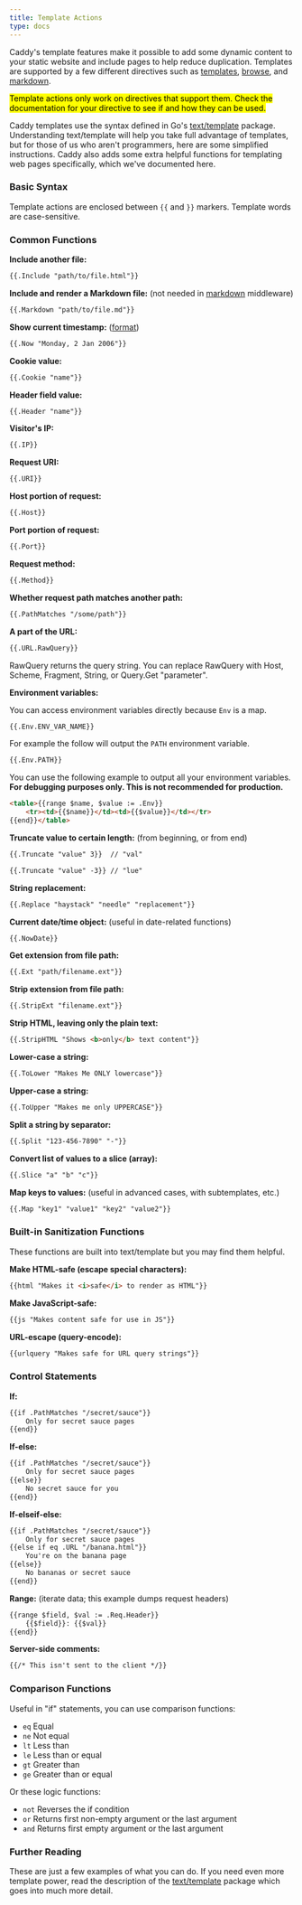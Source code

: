 ```yaml
---
title: Template Actions
type: docs
---
```



Caddy's template features make it possible to add some dynamic content to your static website and include pages to help reduce duplication. Templates are supported by a few different directives such as [templates](/docs/templates), [browse](/docs/browse), and [markdown](/docs/markdown).

<mark class="block">Template actions only work on directives that support them. Check the documentation for your directive to see if and how they can be used.</mark>

Caddy templates use the syntax defined in Go's [text/template](http://golang.org/pkg/text/template/) package. Understanding text/template will help you take full advantage of templates, but for those of us who aren't programmers, here are some simplified instructions. Caddy also adds some extra helpful functions for templating web pages specifically, which we've documented here.

### Basic Syntax

Template actions are enclosed between `{{` and `}}` markers. Template words are case-sensitive.

### Common Functions

**Include another file:**

```html
{{.Include "path/to/file.html"}}
```

**Include and render a Markdown file:** (not needed in [markdown](/docs/markdown) middleware)

```html
{{.Markdown "path/to/file.md"}}
```

**Show current timestamp:** ([format](https://github.com/golang/go/blob/f06795d9b742cf3292a0f254646c23603fc6419b/src/time/format.go#L9-L41))

```html
{{.Now "Monday, 2 Jan 2006"}}
```

**Cookie value:**

```html
{{.Cookie "name"}}
```

**Header field value:**

```html
{{.Header "name"}}
```

**Visitor's IP:**

```html
{{.IP}}
```

**Request URI:**

```html
{{.URI}}
```

**Host portion of request:**

```html
{{.Host}}
```

**Port portion of request:**

```html
{{.Port}}
```

**Request method:**

```html
{{.Method}}
```

**Whether request path matches another path:**

```html
{{.PathMatches "/some/path"}}
```

**A part of the URL:**

```html
{{.URL.RawQuery}}
```

RawQuery returns the query string. You can replace RawQuery with Host, Scheme, Fragment, String, or Query.Get "parameter".

**Environment variables:**

You can access environment variables directly because `Env` is a map.
```html
{{.Env.ENV_VAR_NAME}}
```
For example the follow will output the `PATH` environment variable.
```html
{{.Env.PATH}}
```
You can use the following example to output all your environment variables.
__For debugging purposes only. This is not recommended for production.__
```html
<table>{{range $name, $value := .Env}}
	<tr><td>{{$name}}</td><td>{{$value}}</td></tr>
{{end}}</table>
```

**Truncate value to certain length:** (from beginning, or from end)

```html
{{.Truncate "value" 3}}  // "val"
```
```html
{{.Truncate "value" -3}} // "lue"
```

**String replacement:**

```html
{{.Replace "haystack" "needle" "replacement"}}
```

**Current date/time object:** (useful in date-related functions)

```html
{{.NowDate}}
```

**Get extension from file path:**

```html
{{.Ext "path/filename.ext"}}
```

**Strip extension from file path:**

```html
{{.StripExt "filename.ext"}}
```

**Strip HTML, leaving only the plain text:**

```html
{{.StripHTML "Shows <b>only</b> text content"}}
```

**Lower-case a string:**

```html
{{.ToLower "Makes Me ONLY lowercase"}}
```

**Upper-case a string:**

```html
{{.ToUpper "Makes me only UPPERCASE"}}
```

**Split a string by separator:**

```html
{{.Split "123-456-7890" "-"}}
```

**Convert list of values to a slice (array):**

```html
{{.Slice "a" "b" "c"}}
```

**Map keys to values:** (useful in advanced cases, with subtemplates, etc.)

```html
{{.Map "key1" "value1" "key2" "value2"}}
```

### Built-in Sanitization Functions

These functions are built into text/template but you may find them helpful.

**Make HTML-safe (escape special characters):**

```html
{{html "Makes it <i>safe</i> to render as HTML"}}
```

**Make JavaScript-safe:**

```html
{{js "Makes content safe for use in JS"}}
```

**URL-escape (query-encode):**

```html
{{urlquery "Makes safe for URL query strings"}}
```

### Control Statements

**If:**

```html
{{if .PathMatches "/secret/sauce"}}
	Only for secret sauce pages
{{end}}
```

**If-else:**

```html
{{if .PathMatches "/secret/sauce"}}
	Only for secret sauce pages
{{else}}
	No secret sauce for you
{{end}}
```

**If-elseif-else:**

```html
{{if .PathMatches "/secret/sauce"}}
	Only for secret sauce pages
{{else if eq .URL "/banana.html"}}
	You're on the banana page
{{else}}
	No bananas or secret sauce
{{end}}
```

**Range:** (iterate data; this example dumps request headers)

```html
{{range $field, $val := .Req.Header}}
    {{$field}}: {{$val}}
{{end}}
```


**Server-side comments:**

```html
{{/* This isn't sent to the client */}}
```

### Comparison Functions

Useful in "if" statements, you can use comparison functions:

*   `eq` Equal
*   `ne` Not equal
*   `lt` Less than
*   `le` Less than or equal
*   `gt` Greater than
*   `ge` Greater than or equal

Or these logic functions:

*   `not` Reverses the if condition
*   `or` Returns first non-empty argument or the last argument
*   `and` Returns first empty argument or the last argument

### Further Reading

These are just a few examples of what you can do. If you need even more template power, read the description of the [text/template](http://golang.org/pkg/text/template/) package which goes into much more detail.
